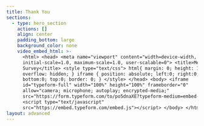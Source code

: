 ```yaml
---
title: Thank You
sections:
  - type: hero_section
    actions: []
    align: center
    padding_bottom: large
    background_color: none
    video_embed_html: >-
      <html> <head> <meta name="viewport" content="width=device-width,
      initial-scale=1.0, maximum-scale=1.0, user-scalable=0"> <title>Mentorpad
      Survey</title> <style type="text/css"> html{ margin: 0; height: 100%;
      overflow: hidden; } iframe { position: absolute; left:0; right:0;
      bottom:0; top:0; border: 0; } </style> </head> <body> <iframe
      id="typeform-full" width="100%" height="100%" frameborder="0"
      allow="camera; microphone; autoplay; encrypted-media;"
      src="https://form.typeform.com/to/po5dnaXE?typeform-medium=embed-snippet"></iframe>
      <script type="text/javascript"
      src="https://embed.typeform.com/embed.js"></script> </body> </html>
layout: advanced
---
```

